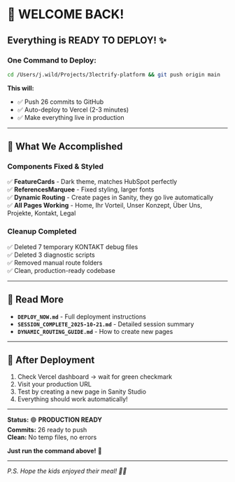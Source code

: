 # 🚀 WELCOME BACK!

## Everything is READY TO DEPLOY! ✨

### One Command to Deploy:

```bash
cd /Users/j.wild/Projects/3lectrify-platform && git push origin main
```

**This will:**
- ✅ Push 26 commits to GitHub
- ✅ Auto-deploy to Vercel (2-3 minutes)
- ✅ Make everything live in production

---

## 🎉 What We Accomplished

### Components Fixed & Styled
✅ **FeatureCards** - Dark theme, matches HubSpot perfectly  
✅ **ReferencesMarquee** - Fixed styling, larger fonts  
✅ **Dynamic Routing** - Create pages in Sanity, they go live automatically  
✅ **All Pages Working** - Home, Ihr Vorteil, Unser Konzept, Über Uns, Projekte, Kontakt, Legal  

### Cleanup Completed
✅ Deleted 7 temporary KONTAKT debug files  
✅ Deleted 3 diagnostic scripts  
✅ Removed manual route folders  
✅ Clean, production-ready codebase  

---

## 📖 Read More

- **`DEPLOY_NOW.md`** - Full deployment instructions
- **`SESSION_COMPLETE_2025-10-21.md`** - Detailed session summary
- **`DYNAMIC_ROUTING_GUIDE.md`** - How to create new pages

---

## 🎯 After Deployment

1. Check Vercel dashboard → wait for green checkmark
2. Visit your production URL
3. Test by creating a new page in Sanity Studio
4. Everything should work automatically!

---

**Status:** 🟢 **PRODUCTION READY**  
**Commits:** 26 ready to push  
**Clean:** No temp files, no errors  

**Just run the command above!** 🚀

---

*P.S. Hope the kids enjoyed their meal! 👨‍🍳*



